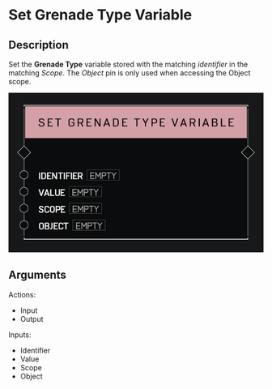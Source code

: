 # Set Grenade Type Variable

## Description

Set the **Grenade Type** variable stored with the matching _identifier_ in the matching _Scope_. The _Object_ pin is only used when accessing the Object scope.

![Set Grenade Type Variable](../../.gitbook\assets\images\scripting\variables-advanced\set-grenade-type-variable.png)

## Arguments

Actions:

* Input
* Output

Inputs:

* Identifier
* Value
* Scope
* Object
